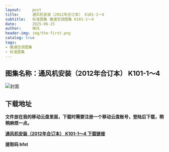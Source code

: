 ```yaml
---
layout:     post
title:      通风机安装（2012年合订本） K101-1～4
subtitle:   标准图集 暖通空调图集 K101-1～4	
date:       2025-06-25
author:     峰兄
header-img: img/the-first.png
catalog: true
tags:
- 暖通空调图集
- 标准图集
---
```

## 图集名称：通风机安装（2012年合订本） K101-1～4
![封面](https://pic1.imgdb.cn/item/685bb74358cb8da5c86ffd23.jpg)


## 下载地址 ##
**文件放在我的移动云盘里面，下载时需要注册一个移动云盘账号，登陆后下载，稍稍麻烦一点。**  
  
[**通风机安装（2012年合订本） K101-1～4 下载链接**](https://caiyun.139.com/w/i/2nQQVgTv1Sd90)


**提取码 bfst**

